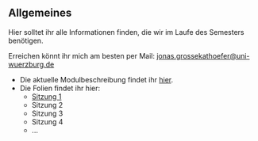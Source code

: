 ## Allgemeines

Hier solltet ihr alle Informationen finden, die wir im Laufe des Semesters benötigen.

Erreichen könnt ihr mich am besten per Mail: [jonas.grossekathoefer@uni-wuerzburg.de](mailto:jonas.grossekathoefer@uni-wuerzburg.de)

+ Die aktuelle Modulbeschreibung findet ihr [hier](https://www2.uni-wuerzburg.de/mhb/MB-de-06-PSY-EFM-152-m01.pdf).
+ Die Folien findet ihr hier:
  + [Sitzung 1](https://htmlpreview.github.io/?https://raw.githubusercontent.com/Grszkthfr/ss18_empra08/master/folien/sitzung01.html)
  + Sitzung 2
  + Sitzung 3
  + Sitzung 4
  + ...
